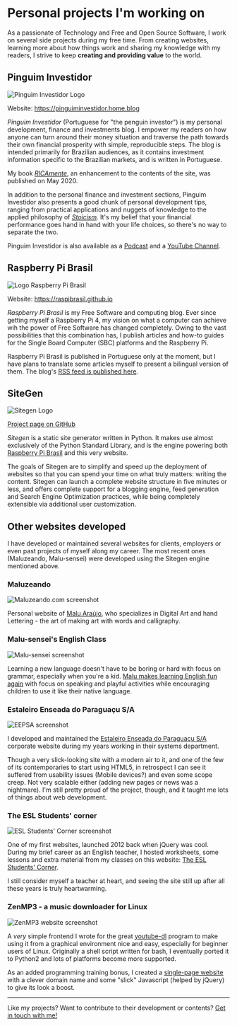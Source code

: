 # Personal projects I'm working on

As a passionate of Technology and Free and Open Source Software, I work on several side projects during my free time. From creating websites, learning more about how things work and sharing my knowledge with my readers, I strive to keep **creating and providing value** to the world.

## Pinguim Investidor

![Pinguim Investidor Logo](/static/pinvest_logo.png)

Website: <https://pinguiminvestidor.home.blog>

*Pinguim Investidor* (Portuguese for "the penguin investor") is my personal development, finance and investments blog. I empower my readers on how anyone can turn around their money situation and traverse the path towards their own financial prosperity with simple, reproducible steps. The blog is intended primarily for Brazilian audiences, as it contains investment information specific to the Brazilian markets, and is written in Portuguese.

My book [*RICAmente*](https://www.amazon.com/RICAmente-Virando-jogo-financeiro-Portuguese-ebook/dp/B088FXT166), an enhancement to the contents of the site, was published on May 2020.

In addition to the personal finance and investment sections, Pinguim Investidor also presents a good chunk of personal development tips, ranging from practical applications and nuggets of knowledge to the applied philosophy of [*Stoicism*](https://pinguiminvestidor.home.blog/tag/estoicismo/). It's my belief that your financial performance goes hand in hand with your life choices, so there's no way to separate the two.

Pinguim Investidor is also available as a [Podcast](https://open.spotify.com/show/5aLTweIhAaRpAmoiq5Ttc3) and a [YouTube Channel](https://www.youtube.com/channel/UCnnB4CXK2xjpU7MUpWe7VLQ).

## Raspberry Pi Brasil

![Logo Raspberry Pi Brasil](/static/raspilogo.png)

Website: <https://raspibrasil.github.io>

*Raspberry Pi Brasil* is my Free Software and computing blog. Ever since getting myself a Raspberry Pi 4, my vision on what a computer can achieve wih the power of Free Software has changed completely. Owing to the vast possibilities that this combination has, I publish articles and how-to guides for the Single Board Computer (SBC) platforms and the Raspberry Pi.

Raspberry Pi Brasil is published in Portuguese only at the moment, but I have plans to translate some articles myself to present a bilingual version of them. The blog's [RSS feed is published here](https://raspibrasil.github.io/atom.xml).

## SiteGen

![Sitegen Logo](/static/sitegen_logo1.png)

[Project page on GitHub](https://github.com/raspibrasil/sitegen)

*Sitegen* is a static site generator written in Python. It makes use almost exclusively of the Python Standard Library, and is the engine powering both [Raspberry Pi Brasil](https://raspibrasil.github.io/) and this very website.

The goals of Sitegen are to simplify and speed up the deployment of websites so that you can spend your time on what truly matters: writing the content. Sitegen can launch a complete website structure in five minutes or less, and offers complete support for a blogging engine, feed generation and Search Engine Optimization practices, while being completely extensible via additional user customization.

## Other websites developed

I have developed or maintained several websites for clients, employers or even past projects of myself along my career. The most recent ones (Maluzeando, Malu-sensei) were developed using the Sitegen engine mentioned above.

### Maluzeando

![Maluzeando.com screenshot](/static/maluzeando.png)

Personal website of [Malu Araújo](https://maluzeando.github.io), who specializes in Digital Art and hand Lettering - the art of making art with words and calligraphy.

### Malu-sensei's English Class

![Malu-sensei screenshot](/static/malusensei.png)

Learning a new language doesn't have to be boring or hard with focus on grammar, especially when you're a kid. [Malu makes learning English fun again](https://maluaraujoenglish.github.io) with focus on speaking and playful activities while encouraging children to use it like their native language.

### Estaleiro Enseada do Paraguaçu S/A

![EEPSA screenshot](/static/eepsa.png)

I developed and maintained the [Estaleiro Enseada do Paraguaçu S/A](https://web.archive.org/web/20130518195112/http://www.eepsa.com.br/) corporate website during my years working in their systems department.

Though a very slick-looking site with a modern air to it, and one of the few of its contemporaries to start using HTML5, in retrospect I can see it suffered from usability issues (Mobile devices?) and even some scope creep. Not very scalable either (adding new pages or news was a nightmare). I'm still pretty proud of the project, though, and it taught me lots of things about web development.

### The ESL Students' corner

![ESL Students' Corner screenshot](/static/esl.png)

One of my first websites, launched 2012 back when jQuery was cool. During my brief career as an English teacher, I hosted worksheets, some lessons and extra material from my classes on this website: [The ESL Students' Corner](https://eslstudentscorner.appspot.com/).

I still consider myself a teacher at heart, and seeing the site still up after all these years is truly heartwarming.

### ZenMP3 - a music downloader for Linux

![ZenMP3 website screenshot](/static/zenmp3.png)

A *very* simple frontend I wrote for the great [youtube-dl](https://yt-dl.org) program to make using it from a graphical environment nice and easy, especially for beginner users of Linux. Originally a shell script written for bash, I eventually ported it to Python2 and lots of platforms become more supported.

As an added programming training bonus, I created a [single-page website](https://convertmusichere.appspot.com) with a clever domain name and some "slick" Javascript (helped by jQuery) to give its look a boost.

----

Like my projects? Want to contribute to their development or contents? [Get in touch with me!](/contact)
